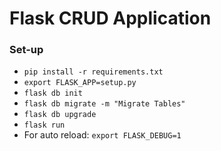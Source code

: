# Flask CRUD Application

### Set-up
- `pip install -r requirements.txt`
- `export FLASK_APP=setup.py`
- `flask db init`
- `flask db migrate -m "Migrate Tables"`
- `flask db upgrade`
- `flask run`
- For auto reload: `export FLASK_DEBUG=1`

